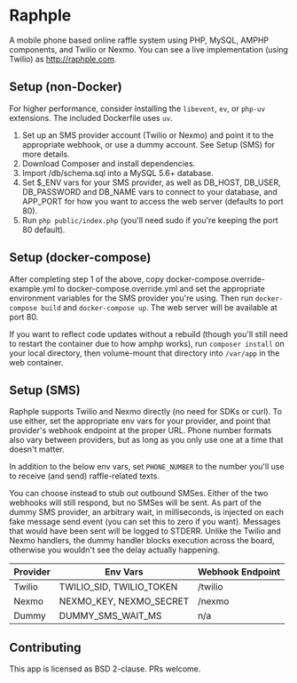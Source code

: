 # Raphple

A mobile phone based online raffle system using PHP, MySQL, AMPHP components, and Twilio or Nexmo. You can see a live
implementation (using Twilio) as http://raphple.com.

## Setup (non-Docker)

For higher performance, consider installing the `libevent`, `ev`, or `php-uv` extensions. The included Dockerfile
uses `uv`.

1. Set up an SMS provider account (Twilio or Nexmo) and point it to the appropriate webhook, or use a dummy account.
See Setup (SMS) for more details.
2. Download Composer and install dependencies.
3. Import /db/schema.sql into a MySQL 5.6+ database.
4. Set $_ENV vars for your SMS provider, as well as DB_HOST, DB_USER, DB_PASSWORD and DB_NAME vars to 
connect to your database, and APP_PORT for how you want to access the web server (defaults to port 80).
5. Run `php public/index.php` (you'll need sudo if you're keeping the port 80 default).

## Setup (docker-compose)

After completing step 1 of the above, copy docker-compose.override-example.yml to docker-compose.override.yml and
set the appropriate environment variables for the SMS provider you're using. Then run `docker-compose build` and
`docker-compose up`. The web server will be available at port 80.

If you want to reflect code updates without a rebuild (though you'll still need to restart the container due to how
amphp works), run `composer install` on your local directory, then volume-mount that directory into `/var/app` in the
web container.

## Setup (SMS)

Raphple supports Twilio and Nexmo directly (no need for SDKs or curl). To use either, set the
appropriate env vars for your provider, and point that provider's webhook endpoint at the proper URL. Phone number
formats also vary between providers, but as long as you only use one at a time that doesn't matter.

In addition to the below env vars, set `PHONE_NUMBER` to the number you'll use to receive (and send) raffle-related
texts.

You can choose instead to stub out outbound SMSes. Either of the two webhooks will still respond, but no SMSes will
be sent. As part of the dummy SMS provider, an arbitrary wait, in milliseconds, is injected on each fake message
send event (you can set this to zero if you want). Messages that would have been sent will be logged to STDERR. Unlike
the Twilio and Nexmo handlers, the dummy handler blocks execution across the board, otherwise you wouldn't see the
delay actually happening.

| Provider | Env Vars | Webhook Endpoint |
| --- | --- | --- |
| Twilio | TWILIO_SID, TWILIO_TOKEN | /twilio |
| Nexmo | NEXMO_KEY, NEXMO_SECRET | /nexmo |
| Dummy | DUMMY_SMS_WAIT_MS | n/a |

## Contributing

This app is licensed as BSD 2-clause. PRs welcome.
